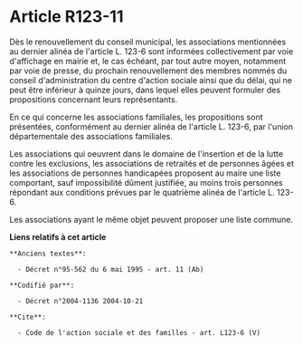 # Article R123-11

Dès le renouvellement du conseil municipal, les associations mentionnées au dernier alinéa de l'article L. 123-6 sont
informées collectivement par voie d'affichage en mairie et, le cas échéant, par tout autre moyen, notamment par voie de
presse, du prochain renouvellement des membres nommés du conseil d'administration du centre d'action sociale ainsi que du
délai, qui ne peut être inférieur à quinze jours, dans lequel elles peuvent formuler des propositions concernant leurs
représentants. 

En ce qui concerne les associations familiales, les propositions sont présentées, conformément au dernier alinéa de l'article
L. 123-6, par l'union départementale des associations familiales. 

Les associations qui oeuvrent dans le domaine de l'insertion et de la lutte contre les exclusions, les associations de
retraités et de personnes âgées et les associations de personnes handicapées proposent au maire une liste comportant, sauf
impossibilité dûment justifiée, au moins trois personnes répondant aux conditions prévues par le quatrième alinéa de
l'article L. 123-6. 

Les associations ayant le même objet peuvent proposer une liste commune.

**Liens relatifs à cet article**

	**Anciens textes**:

	  - Décret n°95-562 du 6 mai 1995 - art. 11 (Ab)

	**Codifié par**:

	  - Décret n°2004-1136 2004-10-21

	**Cite**:

	  - Code de l'action sociale et des familles - art. L123-6 (V)
